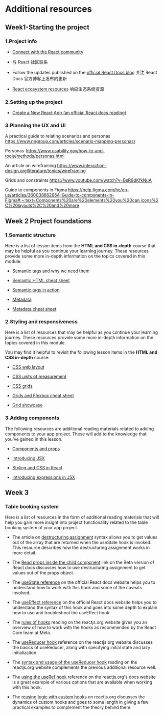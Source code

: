 # Additional resources

## Week1-Starting the project

### 1.Project info

- [Connect with the React community](https://github.com/enaqx/awesome-react#react-community)
- 与 React 社区联系

- Follow the updates published on the [official React Docs blog](https://react.dev/blog)
关注 React Docs 官方博客上发布的更新

- [React ecosystem resources](https://github.com/enaqx/awesome-react)
响应生态系统资源

### 2.Setting up the project

- [Create a New React App (an official React docs reading)](https://react.dev/learn/start-a-new-react-project)


### 3.Planning the UX and UI

A practical guide to relating scenarios and personas 
https://www.nngroup.com/articles/scenario-mapping-personas/

Personas 
https://www.usability.gov/how-to-and-tools/methods/personas.html

An article on wireframing
https://www.interaction-design.org/literature/topics/wireframing

Grids and constraints
https://www.youtube.com/watch?v=BsR9dKfkNuA

Guide to components in Figma
https://help.figma.com/hc/en-us/articles/360038662654-Guide-to-components-in-Figma#:~:text=Components%20are%20elements%20you%20can,icons%2C%20layouts%2C%20and%20more


## Week 2 Project foundations

### 1.Semantic structure
Here is a list of lesson items from the **HTML and CSS in-depth** course that may be helpful as you continue your learning journey. These resources provide some more in-depth information on the topics covered in this module.

*   [Semantic tags and why we need them](https://www.coursera.org/learn/html-and-css-in-depth/item/M4OoX)
    
*   [Semantic HTML cheat sheet](https://www.coursera.org/learn/html-and-css-in-depth/supplement/ZIzeF/semantic-html-cheat-sheet)
    
*   [Semantic tags in action](https://www.coursera.org/learn/html-and-css-in-depth/lecture/AoFb0/semantic-tags-in-action)
    
*   [Metadata](https://www.coursera.org/learn/html-and-css-in-depth/lecture/EeFw9/metadata)
    
*   [Metadata cheat sheet](https://www.coursera.org/learn/html-and-css-in-depth/supplement/8QDS1/metadata-cheat-sheet)


### 2.Styling and responsiveness

Here is a list of resources that may be helpful as you continue your learning journey. These resources provide some more in-depth information on the topics covered in this module.

You may find it helpful to revisit the following lesson items in the **HTML and CSS in-depth** course:

*   [CSS web layout](https://www.coursera.org/learn/html-and-css-in-depth/lecture/qsWww/css-web-layout)
    
*   [CSS units of measurement](https://www.coursera.org/learn/html-and-css-in-depth/supplement/sBxty/css-units-of-measurement)
    
*   [CSS grids](https://www.coursera.org/learn/html-and-css-in-depth/lecture/VQIRo/css-grids)
    
*   [Grids and Flexbox cheat sheet](https://www.coursera.org/learn/html-and-css-in-depth/supplement/A76Uo/grids-and-flexbox-cheat-sheet)
    
*   [Grid showcase](https://www.coursera.org/teach/html-and-css-in-depth/KYd9Lr9AEeyUxgoSRgtsGw/content/item/lecture/b91pE/video-subtitles)


### 3.Adding components

The following resources are additional reading materials related to adding components to your app project. These will add to the knowledge that you’ve gained in this lesson.

*   [Components and props](https://reactjs.org/docs/components-and-props.html)
    
*   [Introducing JSX](https://reactjs.org/docs/introducing-jsx.html)
    
*   [Styling and CSS in React](https://reactjs.org/docs/faq-styling.html)
    
*   [Introducing expressions in JSX](https://reactjs.org/docs/introducing-jsx.html#embedding-expressions-in-jsx)

## Week 3 

### Table booking system

Here is a list of resources in the form of additional reading materials that will help you gain more insight into project functionality related to the table booking system of your app project.

*   The article on [destructuring assignment](https://developer.mozilla.org/en-US/docs/Web/JavaScript/Reference/Operators/Destructuring_assignment) syntax allows you to get values out of the array that are returned when the useState hook is invoked. This resource describes how the destructuring assignment works in more detail.
    
*   The [Read props inside the child component](https://beta.reactjs.org/learn/passing-props-to-a-component#step-2-read-props-inside-the-child-component) link on the Beta version of React docs discusses how to use destructuring assignment to get values out of the props object.
    
*   The [useState reference](https://beta.reactjs.org/learn/passing-props-to-a-component#step-2-read-props-inside-the-child-component) on the official React docs website helps you to understand how to work with this hook and some of the caveats involved.
    
*   The [useEffect reference](https://beta.reactjs.org/learn/passing-props-to-a-component#step-2-read-props-inside-the-child-component) on the official React docs website helps you to understand the syntax of this hook and goes into some depth to explain how to use and troubleshoot the useEffect hook.
    
*   The [rules of hooks](https://reactjs.org/docs/hooks-rules.html) reading on the reactjs.org website gives you an overview of how to work with the hooks as recommended by the React Core team at Meta.
    
*   The [useReducer hook](https://reactjs.org/docs/hooks-reference.html#usereducer) reference on the reactjs.org website discusses the basics of useReducer, along with specifying initial state and lazy initialization.
    
*   The [syntax and usage of the useReducer hook](https://beta.reactjs.org/apis/react/useReducer#usereducer) reading on the reactjs.org website complements the previous additional resource well.
    
*   The [using the useRef hook](https://beta.reactjs.org/apis/react/useRef#useref) reference on the reactjs.org's docs website is a great example of various options that are available when working with this hook.
    
*   The [reusing logic with custom hooks](https://beta.reactjs.org/learn/passing-props-to-a-component#step-2-read-props-inside-the-child-component) on reactjs.org discusses the dynamics of custom hooks and goes to some length in giving a few practical examples to complement the theory behind them.
    
